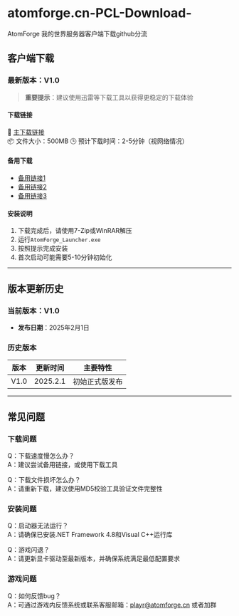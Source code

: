 # atomforge.cn-PCL-Download-
AtomForge 我的世界服务器客户端下载github分流


## 客户端下载

### 最新版本：V1.0

> **重要提示**：建议使用迅雷等下载工具以获得更稳定的下载体验

#### 下载链接
🔗 [主下载链接](https://download.node.atomforge.cn/api/v3/file/get/1/atomforge_pcl_v1.0.7z?sign=UHuoZppzRUa5_wDNhy74RW8s2Y27k9d9AQ9Po3P7TFo%3D%3A0)  
📦 文件大小：500MB
🕒 预计下载时间：2-5分钟（视网络情况）

#### 备用下载
- [备用链接1](https://download.atomforge.cn/api/v3/file/get/1/atomforge_pcl_v1.0.7z?sign=uxvkpDl5ZKdtfyZ5lCEfQ5RSbSl2ffjp68F1-VCx0-k%3D%3A0)  
- [备用链接2](https://download.atomforge.cn/s/oGHN)  
- [备用链接3](https://download.node.atomforge.cn/s/DvtO)

#### 安装说明
1. 下载完成后，请使用7-Zip或WinRAR解压
2. 运行`AtomForge_Launcher.exe`
3. 按照提示完成安装
4. 首次启动可能需要5-10分钟初始化
---
## 版本更新历史

### 当前版本：V1.0
- **发布日期**：2025年2月1日

### 历史版本

| 版本 | 更新时间 | 主要特性 |
|------|----------|----------|
| V1.0 | 2025.2.1 | 初始正式版发布 |

---

## 常见问题

### 下载问题
Q：下载速度慢怎么办？  
A：建议尝试备用链接，或使用下载工具

Q：下载文件损坏怎么办？  
A：请重新下载，建议使用MD5校验工具验证文件完整性

### 安装问题
Q：启动器无法运行？  
A：请确保已安装.NET Framework 4.8和Visual C++运行库

Q：游戏闪退？  
A：请更新显卡驱动至最新版本，并确保系统满足最低配置要求

### 游戏问题
Q：如何反馈bug？  
A：可通过游戏内反馈系统或联系客服邮箱：playr@atomforge.cn  或者加群
